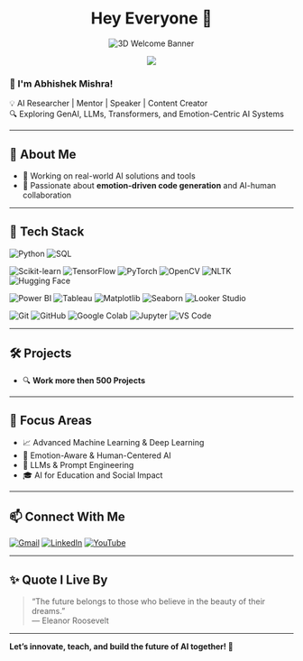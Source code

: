 <h1 align="center">Hey Everyone 👋</h1>
<p align="center">
  <img src="https://camo.githubusercontent.com/5006987bc0abf132fc6d9e5900084fc54c11fd0faded9f966fc82e8e860c4c9e/68747470733a2f2f63617073756c652d72656e6465722e76657263656c2e6170702f6170693f747970653d76656e6f6d26636f6c6f723d6175746f266865696768743d3330302673656374696f6e3d68656164657226746578743d48657925323045766572796f6e6526666f6e7453697a653d3930" alt="3D Welcome Banner" />
</p>

<p align="center">
  <img src="https://readme-typing-svg.herokuapp.com?color=F7F7F7&lines=I+am+Abhishek+Mishra;Data+Science+Mentor+at+TechMinds;AI+%2B+Human+Vibe+Coding+Researcher;ML+%7C+GenAI+%7C+CV+%7C+NLP" />
</p>

### 👋 I'm Abhishek Mishra!

💡 AI Researcher | Mentor | Speaker | Content Creator  
🔍 Exploring GenAI, LLMs, Transformers, and Emotion-Centric AI Systems  

---

## 🚀 About Me

- 🔭 Working on real-world AI solutions and tools
- 🧠 Passionate about **emotion-driven code generation** and AI-human collaboration

---

## 🧰 Tech Stack


![Python](https://img.shields.io/badge/Python-3776AB?style=for-the-badge&logo=python&logoColor=white)
![SQL](https://img.shields.io/badge/SQL-4479A1?style=for-the-badge&logo=postgresql&logoColor=white)


![Scikit-learn](https://img.shields.io/badge/Scikit--learn-F7931E?style=for-the-badge&logo=scikit-learn&logoColor=white)
![TensorFlow](https://img.shields.io/badge/TensorFlow-FF6F00?style=for-the-badge&logo=tensorflow&logoColor=white)
![PyTorch](https://img.shields.io/badge/PyTorch-EE4C2C?style=for-the-badge&logo=pytorch&logoColor=white)
![OpenCV](https://img.shields.io/badge/OpenCV-5C3EE8?style=for-the-badge&logo=opencv&logoColor=white)
![NLTK](https://img.shields.io/badge/NLTK-85B97F?style=for-the-badge&logo=nltk&logoColor=white)
![Hugging Face](https://img.shields.io/badge/HuggingFace-FFD21F?style=for-the-badge&logo=huggingface&logoColor=black)


![Power BI](https://img.shields.io/badge/Power_BI-F2C811?style=for-the-badge&logo=powerbi&logoColor=black)
![Tableau](https://img.shields.io/badge/Tableau-E97627?style=for-the-badge&logo=tableau&logoColor=white)
![Matplotlib](https://img.shields.io/badge/Matplotlib-4B8BBE?style=for-the-badge&logo=python&logoColor=white)
![Seaborn](https://img.shields.io/badge/Seaborn-0769AD?style=for-the-badge&logo=python&logoColor=white)
![Looker Studio](https://img.shields.io/badge/Looker_Studio-4285F4?style=for-the-badge&logo=googleanalytics&logoColor=white)


![Git](https://img.shields.io/badge/Git-F05032?style=for-the-badge&logo=git&logoColor=white)
![GitHub](https://img.shields.io/badge/GitHub-181717?style=for-the-badge&logo=github&logoColor=white)
![Google Colab](https://img.shields.io/badge/Google_Colab-F9AB00?style=for-the-badge&logo=googlecolab&logoColor=white)
![Jupyter](https://img.shields.io/badge/Jupyter-F37626?style=for-the-badge&logo=jupyter&logoColor=white)
![VS Code](https://img.shields.io/badge/VS%20Code-007ACC?style=for-the-badge&logo=visualstudiocode&logoColor=white)

---

## 🛠️ Projects

- 🔍 **Work more then 500 Projects**

---

## 🎯 Focus Areas

- 📈 Advanced Machine Learning & Deep Learning  
- 🧠 Emotion-Aware & Human-Centered AI  
- 🧪 LLMs & Prompt Engineering  
- 🎓 AI for Education and Social Impact  

---

## 📫 Connect With Me

[![Gmail](https://img.shields.io/badge/Gmail-D14836?style=for-the-badge&logo=gmail&logoColor=white)](mailto:abhishekmishra9559026@gmail.com)
[![LinkedIn](https://img.shields.io/badge/LinkedIn-0077B5.svg?style=for-the-badge&logo=linkedin&logoColor=white)](https://www.linkedin.com/in/abhishekmishrabareilly/)
[![YouTube](https://img.shields.io/badge/YouTube-FF0000?style=for-the-badge&logo=youtube&logoColor=white)](https://www.youtube.com/@TechMindsEducation)

---

## ✨ Quote I Live By

> “The future belongs to those who believe in the beauty of their dreams.”  
> — Eleanor Roosevelt

---

**Let’s innovate, teach, and build the future of AI together! 🚀**

